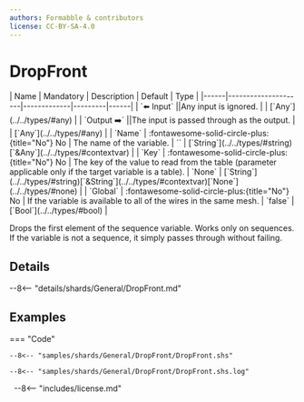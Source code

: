 ```yaml
---
authors: Formabble & contributors
license: CC-BY-SA-4.0
---
```



# DropFront

<div class="sh-parameters" markdown="1">
| Name | Mandatory | Description | Default | Type |
|------|---------------------|-------------|---------|------|
| `⬅️ Input` ||Any input is ignored. | | [`Any`](../../types/#any) |
| `Output ➡️` ||The input is passed through as the output. | | [`Any`](../../types/#any) |
| `Name` | :fontawesome-solid-circle-plus:{title="No"} No  | The name of the variable. | `` | [`String`](../../types/#string)[`&Any`](../../types/#contextvar) |
| `Key` | :fontawesome-solid-circle-plus:{title="No"} No  | The key of the value to read from the table (parameter applicable only if the target variable is a table). | `None` | [`String`](../../types/#string)[`&String`](../../types/#contextvar)[`None`](../../types/#none) |
| `Global` | :fontawesome-solid-circle-plus:{title="No"} No  | If the variable is available to all of the wires in the same mesh. | `false` | [`Bool`](../../types/#bool) |

</div>

Drops the first element of the sequence variable. Works only on sequences. If the variable is not a sequence, it simply passes through without failing.

## Details

--8<-- "details/shards/General/DropFront.md"


## Examples

=== "Code"

  ```x86asm linenums="1"
  --8<-- "samples/shards/General/DropFront/DropFront.shs"
  ```

  ```
  --8<-- "samples/shards/General/DropFront/DropFront.shs.log"
  ```
&nbsp;
--8<-- "includes/license.md"

